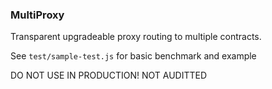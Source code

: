 ### MultiProxy 

Transparent upgradeable proxy routing to multiple contracts.

See `test/sample-test.js` for basic benchmark and example

DO NOT USE IN PRODUCTION! NOT AUDITTED
